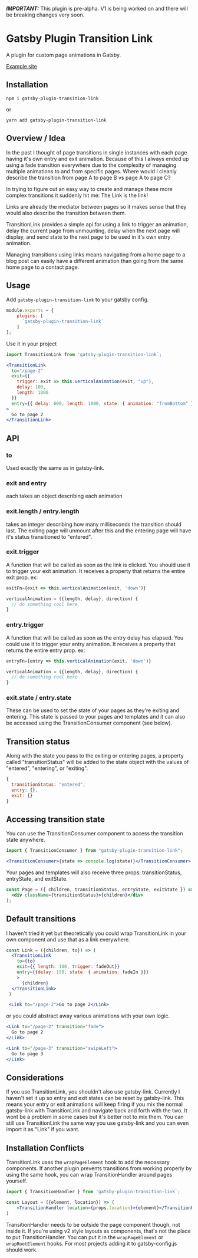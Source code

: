 **_IMPORTANT:_** This plugin is pre-alpha. V1 is being worked on and there will be breaking changes very soon.

# Gatsby Plugin Transition Link

A plugin for custom page animations in Gatsby.

[Example site](https://gatsby-plugin-transition-link.netlify.com/)

## Installation

`npm i gatsby-plugin-transition-link`

or

`yarn add gatsby-plugin-transition-link`

## Overview / Idea

In the past I thought of page transitions in single instances with each page having it's own entry and exit animation. Because of this I always ended up using a fade transition everywhere due to the complexity of managing multiple animations to and from specific pages. Where would I cleanly describe the transition from page A to page B vs page A to page C?

In trying to figure out an easy way to create and manage these more complex transitions it suddenly hit me: The Link is the link!

Links are already the mediator between pages so it makes sense that they would also describe the transition between them.

TransitionLink provides a simple api for using a link to trigger an animation, delay the current page from unmounting, delay when the next page will display, and send state to the next page to be used in it's own entry animation.

Managing transitions using links means navigating from a home page to a blog post can easily have a different animation than going from the same home page to a contact page.

## Usage

Add `gatsby-plugin-transition-link` to your gatsby config.

```jsx
module.exports = {
    plugins: [
      `gatsby-plugin-transition-link`
    ]
];
```

Use it in your project

```javascript
import TransitionLink from 'gatsby-plugin-transition-link`;
```

```jsx
<TransitionLink
  to="/page-2"
  exit={{
    trigger: exit => this.verticalAnimation(exit, "up"),
    delay: 100,
    length: 1000
  }}
  entry={{ delay: 600, length: 1000, state: { animation: "fromBottom" } }}
>
  Go to page 2
</TransitionLink>
```

## API

### to

Used exactly the same as in gatsby-link.

### exit and entry

each takes an object describing each animation

### exit.length / entry.length

takes an integer describing how many milliseconds the transition should last.
The exiting page will unmount after this and the entering page will have it's status transitioned to "entered".

### exit.trigger

A function that will be called as soon as the link is clicked. You should use it to trigger your exit animation. It receives a property that returns the entire exit prop.
ex:

```jsx
exitFn={exit => this.verticalAnimation(exit, 'down')}

verticalAnimation = ({length, delay}, direction) {
  // do something cool here
}
```

### entry.trigger

A function that will be called as soon as the entry delay has elapsed. You could use it to trigger your entry animation. It receives a property that returns the entire entry prop.
ex:

```jsx
entryFn={entry => this.verticalAnimation(exit, 'down')}

verticalAnimation = ({length, delay}, direction) {
  // do something cool here
}
```

### exit.state / entry.state

These can be used to set the state of your pages as they're exiting and entering. This state is passed to your pages and templates and it can also be accessed using the TransitionConsumer component (see below).

## Transition status

Along with the state you pass to the exiting or entering pages, a property called "transitionStatus" will be added to the state object with the values of "entered", "entering", or "exiting".

```javascript
{
  transitionStatus: "entered",
  entry: {},
  exit: {}
}
```

## Accessing transition state

You can use the TransitionConsumer component to access the transition state anywhere.

```jsx
import { TransitionConsumer } from "gatsby-plugin-transition-link";
```

```jsx
<TransitionConsumer>{state => console.log(state)}</TransitionConsumer>
```

Your pages and templates will also receive three props: transitionStatus, entryState, and exitState.

```jsx
const Page = ({ children, transitionStatus, entryState, exitState }) => (
  <div className={transitionStatus}>{children}</div>
);
```

## Default transitions

I haven't tried it yet but theoretically you could wrap TransitionLink in your own component and use that as a link everywhere.

```jsx
const Link = ({children, to}) => (
  <TransitionLink
    to={to}
    exit={{ length: 100, trigger: fadeOut}}
    entry={{delay: 150, state: { animation: fadeIn }}}
    >
      {children}
  </TransitionLink>
 )

 <Link to="/page-2">Go to page 2</Link>
```

or you could abstract away various animations with your own logic.

```jsx
<Link to="/page-2" transition="fade">
  Go to page 2
</Link>

<Link to="/page-3" transition="swipeLeft">
  Go to page 3
</Link>
```

## Considerations

If you use TransitionLink, you shouldn't also use gatsby-link. Currently I haven't set it up so entry and exit states can be reset by gatsby-link. This means your entry or exit animations will keep firing if you mix the normal gatsby-link with TransitionLink and navigate back and forth with the two. It wont be a problem in some cases but it's better not to mix them.
You can still use TransitionLink the same way you use gatsby-link and you can even import it as "Link" if you want.

## Installation Conflicts

TransitionLink uses the `wrapPageElement` hook to add the necessary components. If another plugin prevents transitions from working properly by using the same hook, you can wrap TransitionHandler around pages yourself.

```jsx
import { TransitionHandler } from 'gatsby-plugin-transition-link`;

const Layout = ({element, location}) => (
    <TransitionHandler location={props.location}>{element}</TransitionHandler>
)
```

TransitionHandler needs to be outside the page component though, not inside it. If you're using v2 style layouts as components, that's not the place to put TransitionHandler. You can put it in the `wrapPageElement` or `wrapRootElement` hooks. For most projects adding it to gatsby-config.js should work.
